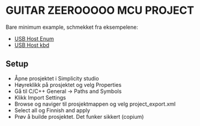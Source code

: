# GUITAR ZEEROOOOO MCU PROJECT

Bare minimum example, schmekket fra eksempelene:
- [USB Host Enum](https://github.com/EnergyMicro/EFM32GG_STK3700/tree/master/examples/usbhenum)
- [USB Host kbd](https://github.com/EnergyMicro/EFM32WG_DK3850/blob/master/examples/usbhhidkbd)

## Setup

- Åpne prosjektet i Simplicity studio
- Høyreklikk på prosjektet og velg Properties
- Gå til C/C++ General -> Paths and Symbols
- Klikk Import Settings
- Browse og naviger til prosjektmappen og velg project_export.xml
- Select all og Finnish and apply
- Prøv å builde prosjektet. Det funker sikkert (copium)
